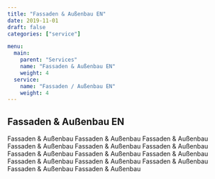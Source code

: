 ```yaml
---
title: "Fassaden & Außenbau EN"
date: 2019-11-01
draft: false
categories: ["service"]

menu:
  main:
    parent: "Services"
    name: "Fassaden & Außenbau EN"
    weight: 4
  service:
    name: "Fassaden / Außenbau EN"
    weight: 4
---
```


## Fassaden & Außenbau EN

Fassaden & Außenbau Fassaden & Außenbau Fassaden & Außenbau Fassaden & Außenbau Fassaden & Außenbau Fassaden & Außenbau Fassaden & Außenbau Fassaden & Außenbau Fassaden & Außenbau Fassaden & Außenbau Fassaden & Außenbau Fassaden & Außenbau Fassaden & Außenbau Fassaden & Außenbau 